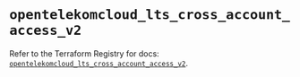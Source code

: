 # `opentelekomcloud_lts_cross_account_access_v2`

Refer to the Terraform Registry for docs: [`opentelekomcloud_lts_cross_account_access_v2`](https://registry.terraform.io/providers/opentelekomcloud/opentelekomcloud/1.36.37/docs/resources/lts_cross_account_access_v2).
